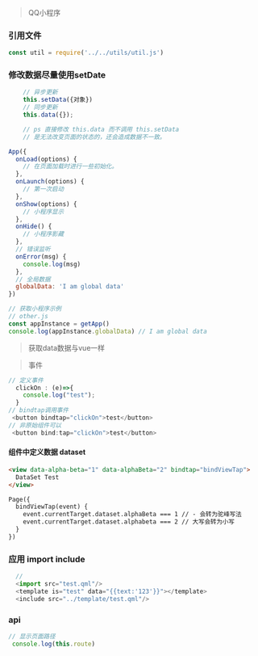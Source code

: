 <!--
 * @作者: 14770137
 * @Date: 2022-03-19 21:43:51
-->
> QQ小程序
### 引用文件
```js
const util = require('../../utils/util.js')
```
### 修改数据尽量使用setDate
```js
    // 异步更新
    this.setData({对象})
    // 同步更新
    this.data({});

    // ps 直接修改 this.data 而不调用 this.setData 
    // 是无法改变页面的状态的，还会造成数据不一致。
```

```js
App({
  onLoad(options) {
    // 在页面加载时进行一些初始化。
  },
  onLaunch(options) {
    // 第一次启动
  },
  onShow(options) {
    // 小程序显示
  },
  onHide() {
    // 小程序影藏
  },
  // 错误监听
  onError(msg) {
    console.log(msg)
  },
  // 全局数据
  globalData: 'I am global data'
})

// 获取小程序示例
// other.js
const appInstance = getApp()
console.log(appInstance.globalData) // I am global data
```

> 获取data数据与vue一样

> 事件
```js
// 定义事件
  clickOn : (e)=>{
    console.log("test");
  }
// bindtap调用事件
 <button bindtap="clickOn">test</button>
// 非原始组件可以
 <button bind:tap="clickOn">test</button>
```

#### 组件中定义数据 dataset
```html
<view data-alpha-beta="1" data-alphaBeta="2" bindtap="bindViewTap">
  DataSet Test
</view>

Page({
  bindViewTap(event) {
    event.currentTarget.dataset.alphaBeta === 1 // - 会转为驼峰写法
    event.currentTarget.dataset.alphabeta === 2 // 大写会转为小写
  }
})

```

### 应用 import  include
```js
  // 
  <import src="test.qml"/>
  <template is="test" data="{{text:'123'}}"></template>
  <include src="../template/test.qml"/>
```

### api
```js
// 显示页面路径
 console.log(this.route)
```